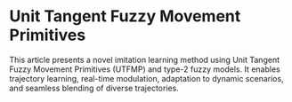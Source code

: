 # Unit Tangent Fuzzy Movement Primitives
This article presents a novel imitation learning method using Unit Tangent Fuzzy Movement Primitives (UTFMP) and type-2 fuzzy models. It enables trajectory learning, real-time modulation, adaptation to dynamic scenarios, and seamless blending of diverse trajectories.
